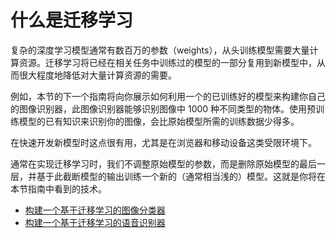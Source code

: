 # 什么是迁移学习

复杂的深度学习模型通常有数百万的参数（weights），从头训练模型需要大量计算资源。迁移学习将已经在相关任务中训练过的模型的一部分复用到新模型中，从而很大程度地降低对大量计算资源的需要。

例如，本节的下一个指南将向你展示如何利用一个的已训练好的模型来构建你自己的图像识别器，此图像识别器能够识别图像中 1000 种不同类型的物体。使用预训练模型的已有知识来识别你的图像，会比原始模型所需的训练数据少得多。

在快速开发新模型时这点很有用，尤其是在浏览器和移动设备这类受限环境下。

通常在实现迁移学习时，我们不调整原始模型的参数，而是删除原始模型的最后一层，并基于此截断模型的输出训练一个新的（通常相当浅的）模型。这就是你将在本节指南中看到的技术。


- [构建一个基于迁移学习的图像分类器](image_classification)
- [构建一个基于迁移学习的语音识别器](audio_recognizer)
